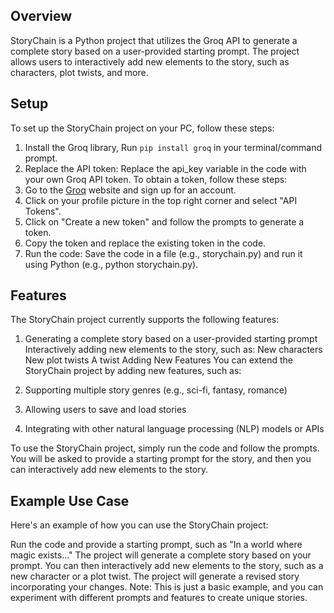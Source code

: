 ## Overview
StoryChain is a Python project that utilizes the Groq API to generate a complete story based on a user-provided starting prompt. The project allows users to interactively add new elements to the story, such as characters, plot twists, and more.

## Setup
To set up the StoryChain project on your PC, follow these steps:

1)  Install the Groq library, Run `pip install groq` in your terminal/command prompt.
2) Replace the API token: Replace the api_key variable in the code with your own Groq API token. To obtain a token, follow these steps:
3) Go to the [Groq](https://console.groq.com) website and sign up for an account.
4) Click on your profile picture in the top right corner and select "API Tokens".
5) Click on "Create a new token" and follow the prompts to generate a token.
6) Copy the token and replace the existing token in the code.
7) Run the code: Save the code in a file (e.g., storychain.py) and run it using Python (e.g., python storychain.py).
## Features
The StoryChain project currently supports the following features:

1) Generating a complete story based on a user-provided starting prompt
Interactively adding new elements to the story, such as:
New characters
New plot twists
A twist
Adding New Features
You can extend the StoryChain project by adding new features, such as:

2) Supporting multiple story genres (e.g., sci-fi, fantasy, romance)
3) Allowing users to save and load stories
4) Integrating with other natural language processing (NLP) models or APIs

To use the StoryChain project, simply run the code and follow the prompts. You will be asked to provide a starting prompt for the story, and then you can interactively add new elements to the story.

## Example Use Case
Here's an example of how you can use the StoryChain project:

Run the code and provide a starting prompt, such as "In a world where magic exists..."
The project will generate a complete story based on your prompt.
You can then interactively add new elements to the story, such as a new character or a plot twist.
The project will generate a revised story incorporating your changes.
Note: This is just a basic example, and you can experiment with different prompts and features to create unique stories.